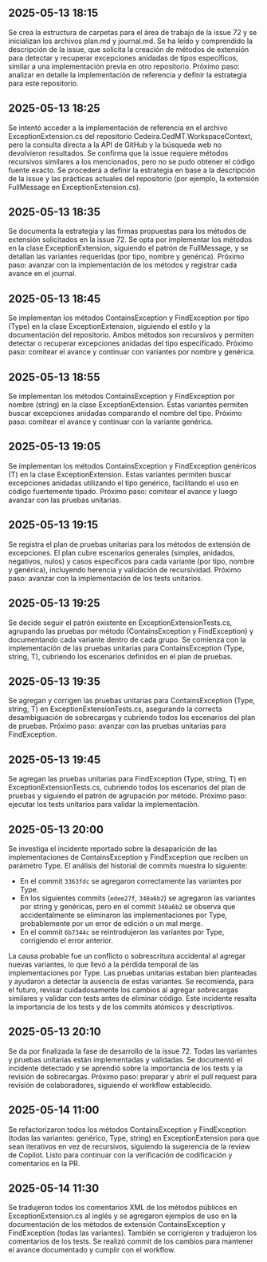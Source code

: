 ## 2025-05-13 18:15

Se crea la estructura de carpetas para el área de trabajo de la issue 72 y se inicializan los archivos plan.md y journal.md. Se ha leído y comprendido la descripción de la issue, que solicita la creación de métodos de extensión para detectar y recuperar excepciones anidadas de tipos específicos, similar a una implementación previa en otro repositorio. Próximo paso: analizar en detalle la implementación de referencia y definir la estrategia para este repositorio. 

## 2025-05-13 18:25

Se intentó acceder a la implementación de referencia en el archivo ExceptionExtension.cs del repositorio Cedeira.CedMT.WorkspaceContext, pero la consulta directa a la API de GitHub y la búsqueda web no devolvieron resultados. Se confirma que la issue requiere métodos recursivos similares a los mencionados, pero no se pudo obtener el código fuente exacto. Se procederá a definir la estrategia en base a la descripción de la issue y las prácticas actuales del repositorio (por ejemplo, la extensión FullMessage en ExceptionExtension.cs). 

## 2025-05-13 18:35

Se documenta la estrategia y las firmas propuestas para los métodos de extensión solicitados en la issue 72. Se opta por implementar los métodos en la clase ExceptionExtension, siguiendo el patrón de FullMessage, y se detallan las variantes requeridas (por tipo, nombre y genérica). Próximo paso: avanzar con la implementación de los métodos y registrar cada avance en el journal. 

## 2025-05-13 18:45

Se implementan los métodos ContainsException y FindException por tipo (Type) en la clase ExceptionExtension, siguiendo el estilo y la documentación del repositorio. Ambos métodos son recursivos y permiten detectar o recuperar excepciones anidadas del tipo especificado. Próximo paso: comitear el avance y continuar con variantes por nombre y genérica. 

## 2025-05-13 18:55

Se implementan los métodos ContainsException y FindException por nombre (string) en la clase ExceptionExtension. Estas variantes permiten buscar excepciones anidadas comparando el nombre del tipo. Próximo paso: comitear el avance y continuar con la variante genérica. 

## 2025-05-13 19:05

Se implementan los métodos ContainsException y FindException genéricos (T) en la clase ExceptionExtension. Estas variantes permiten buscar excepciones anidadas utilizando el tipo genérico, facilitando el uso en código fuertemente tipado. Próximo paso: comitear el avance y luego avanzar con las pruebas unitarias. 

## 2025-05-13 19:15

Se registra el plan de pruebas unitarias para los métodos de extensión de excepciones. El plan cubre escenarios generales (simples, anidados, negativos, nulos) y casos específicos para cada variante (por tipo, nombre y genérica), incluyendo herencia y validación de recursividad. Próximo paso: avanzar con la implementación de los tests unitarios. 

## 2025-05-13 19:25

Se decide seguir el patrón existente en ExceptionExtensionTests.cs, agrupando las pruebas por método (ContainsException y FindException) y documentando cada variante dentro de cada grupo. Se comienza con la implementación de las pruebas unitarias para ContainsException (Type, string, T), cubriendo los escenarios definidos en el plan de pruebas. 

## 2025-05-13 19:35

Se agregan y corrigen las pruebas unitarias para ContainsException (Type, string, T) en ExceptionExtensionTests.cs, asegurando la correcta desambiguación de sobrecargas y cubriendo todos los escenarios del plan de pruebas. Próximo paso: avanzar con las pruebas unitarias para FindException. 

## 2025-05-13 19:45

Se agregan las pruebas unitarias para FindException (Type, string, T) en ExceptionExtensionTests.cs, cubriendo todos los escenarios del plan de pruebas y siguiendo el patrón de agrupación por método. Próximo paso: ejecutar los tests unitarios para validar la implementación. 

## 2025-05-13 20:00

Se investiga el incidente reportado sobre la desaparición de las implementaciones de ContainsException y FindException que reciben un parámetro Type. El análisis del historial de commits muestra lo siguiente:

- En el commit `3363fdc` se agregaron correctamente las variantes por Type.
- En los siguientes commits (`edee27f`, `340a6b2`) se agregaron las variantes por string y genéricas, pero en el commit `340a6b2` se observa que accidentalmente se eliminaron las implementaciones por Type, probablemente por un error de edición o un mal merge.
- En el commit `6b7344c` se reintrodujeron las variantes por Type, corrigiendo el error anterior.

La causa probable fue un conflicto o sobrescritura accidental al agregar nuevas variantes, lo que llevó a la pérdida temporal de las implementaciones por Type. Las pruebas unitarias estaban bien planteadas y ayudaron a detectar la ausencia de estas variantes. Se recomienda, para el futuro, revisar cuidadosamente los cambios al agregar sobrecargas similares y validar con tests antes de eliminar código. Este incidente resalta la importancia de los tests y de los commits atómicos y descriptivos. 

## 2025-05-13 20:10

Se da por finalizada la fase de desarrollo de la issue 72. Todas las variantes y pruebas unitarias están implementadas y validadas. Se documentó el incidente detectado y se aprendió sobre la importancia de los tests y la revisión de sobrecargas. Próximo paso: preparar y abrir el pull request para revisión de colaboradores, siguiendo el workflow establecido. 

## 2025-05-14 11:00

Se refactorizaron todos los métodos ContainsException y FindException (todas las variantes: genérico, Type, string) en ExceptionExtension para que sean iterativos en vez de recursivos, siguiendo la sugerencia de la review de Copilot. Listo para continuar con la verificación de codificación y comentarios en la PR. 

## 2025-05-14 11:30

Se tradujeron todos los comentarios XML de los métodos públicos en ExceptionExtension.cs al inglés y se agregaron ejemplos de uso en la documentación de los métodos de extensión ContainsException y FindException (todas las variantes). También se corrigieron y tradujeron los comentarios de los tests. Se realizó commit de los cambios para mantener el avance documentado y cumplir con el workflow. 